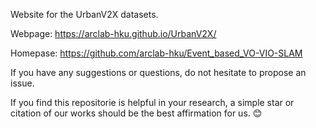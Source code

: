 Website for the UrbanV2X datasets.

Webpage: https://arclab-hku.github.io/UrbanV2X/

Homepase: https://github.com/arclab-hku/Event_based_VO-VIO-SLAM

If you have any suggestions or questions, do not hesitate to propose an issue.

If you find this repositorie is helpful in your research, a simple star or citation of our works should be the best affirmation for us. :blush: 
